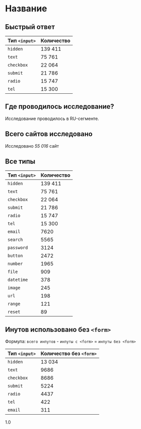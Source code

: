 # Название

## Быстрый ответ

| Тип `<input>` | Количество | 
| ----- | ----- | 
| `hidden`   | 139 411 |
| `text`     | 75 761 |
| `checkbox` | 22 064 |
| `submit`   | 21 786 |
| `radio`    | 15 747 |
| `tel`      | 15 300 |


## Где проводилось исследование?
Исследование проводилось в RU-сегменте.

## Всего сайтов исследовано
Исследовано *55 016* сайт

## Все типы

| Тип `<input>` | Количество | 
| ----- | ----- | 
| `hidden`   | 139 411 |
| `text`     | 75 761 |
| `checkbox` | 22 064 |
| `submit`   | 21 786 |
| `radio`    | 15 747 |
| `tel`      | 15 300 |
| `email`    | 7620 |
| `search`   | 5565 |
| `password` | 3124 |
| `button`   | 2472 |
| `number`   | 1965 |
| `file`     | 909 |
| `datetime` | 378 |
| `image`    | 245 |
| `url`      | 198 |
| `range`    | 121 |
| `reset`    | 89 |

## Инутов использовано без `<form>`

Формула: `всего инпутов` - `инпуты с <form>` = `инпуты без <form>`

| Тип `<input>` | Количество без `<form>` | 
| ----- | ----- | 
| `hidden`   | 13 034 |
| `text`     | 9686 |
| `checkbox` | 8686 |
| `submit`   | 5224 |
| `radio`    | 4437 |
| `tel`      | 422 |
| `email`    | 311 |

1.0
